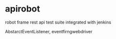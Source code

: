# apirobot
robot frame rest api test suite integrated with jenkins

AbstarctEventListener,
eventfirngwebdriver


